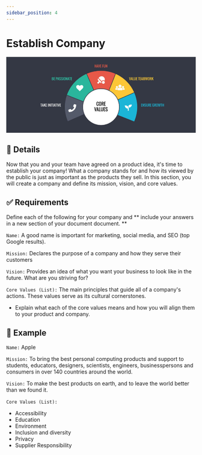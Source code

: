 ```yaml
---
sidebar_position: 4
---
```


# Establish Company

![CoreValues](/img/core-values.jpg)

## 📃 Details

Now that you and your team have agreed on a product idea, it's time to establish your company! What a company stands for and how its viewed by the public is just as important as the products they sell. In this section, you will create a company and define its mission, vision, and core values. 


## ✅ Requirements

Define each of the following for your company and ** include your answers in a new section of your document document. ** 

`Name:` 
A good name is important for marketing, social media, and SEO (top Google results).

`Mission:`
Declares the purpose of a company and how they serve their customers

`Vision:`
Provides an idea of what you want your business to look like in the future. What are you striving for?

`Core Values (List):`
The main principles that guide all of a company's actions. These values serve as its cultural cornerstones.
- Explain what each of the core values means and how you will align them to your product and company.

## 🔘 Example 

`Name:` 
Apple

`Mission:`
To bring the best personal computing products and support to students, educators, designers, scientists, engineers, businesspersons and consumers in over 140 countries around the world.

`Vision:`
To make the best products on earth, and to leave the world better than we found it.

`Core Values (List):`
- Accessibility
- Education
- Environment
- Inclusion and diversity
- Privacy
- Supplier Responsibility
